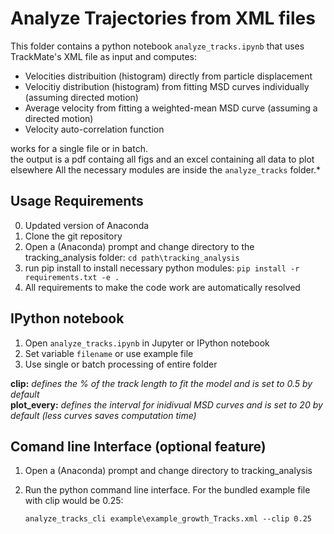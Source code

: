 # Analyze Trajectories from XML files

This folder contains a python notebook `analyze_tracks.ipynb` that uses TrackMate's XML file as input and computes: <br>

* Velocities distribuition (histogram) directly from particle displacement
* Velocitiy distribution (histogram) from fitting MSD curves individually (assuming directed motion)
* Average velocity from fitting a weighted-mean MSD curve (assuming a directed motion)
* Velocity auto-correlation function

works for a single file or in batch. <br>
the output is a pdf containg all figs and an excel containing all data to plot elsewhere
All the necessary modules are inside the `analyze_tracks` folder.* <br>

## Usage Requirements
0. Updated version of Anaconda
1. Clone the git repository 
2. Open a (Anaconda) prompt and change directory to the tracking_analysis folder:
    `cd path\tracking_analysis`
3. run pip install to install necessary python modules:
    `pip install -r requirements.txt -e .`
4. All requirements to make the code work are automatically resolved

## IPython notebook
1. Open `analyze_tracks.ipynb` in Jupyter or IPython notebook
2. Set variable `filename` or use example file
3. Use single or batch processing of entire folder

**clip:** *defines the % of the track length to fit the model and is set to 0.5 by default* <br>
**plot_every:** *defines the interval for inidivual MSD curves and is set to 20 by default (less curves saves computation time)* <br>

## Comand line Interface (optional feature)
1. Open a (Anaconda) prompt and change directory to tracking_analysis
2. Run the python command line interface. For the bundled example file with clip would be 0.25:

    `analyze_tracks_cli example\example_growth_Tracks.xml --clip 0.25`
